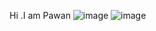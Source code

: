 Hi .I am Pawan 
![image](https://github.com/PawAn0O/PawAn0O/assets/138197992/324d83bc-663f-4500-b1ae-a37f295d208d)
![image](https://github.com/PawAn0O/PawAn0O/assets/138197992/327f2189-feb7-48eb-9b46-b5b8e7d08cd0)
